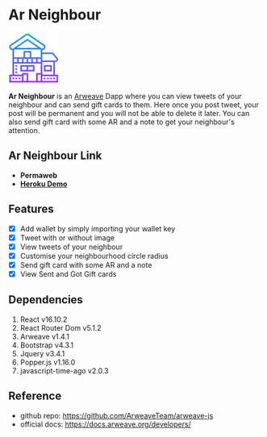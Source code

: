 # Ar Neighbour

<img src="https://github.com/mmitrasish/arweave-neighbour-tweet-react/blob/master/public/logo.svg" width="100" height="100">

**Ar Neighbour** is an [Arweave](https://www.arweave.org/) Dapp where you can view tweets of your neighbour and can send gift cards to them. Here once you post tweet, your post will be permanent and you will not be able to delete it later. You can also send gift card with some AR and a note to get your neighbour's attention.

## Ar Neighbour Link

* **Permaweb**
* [**Heroku Demo**](https://ar-neighbour-tweet.herokuapp.com/)

## Features

- [x] Add wallet by simply importing your wallet key
- [x] Tweet with or without image
- [x] View tweets of your neighbour
- [x] Customise your neighbourhood circle radius
- [x] Send gift card with some AR and a note
- [x] View Sent and Got Gift cards

## Dependencies

1. React v16.10.2
1. React Router Dom v5.1.2
1. Arweave v1.4.1
1. Bootstrap v4.3.1
1. Jquery v3.4.1
1. Popper.js v1.16.0
1. javascript-time-ago v2.0.3

## Reference

* github repo: https://github.com/ArweaveTeam/arweave-js
* official docs: https://docs.arweave.org/developers/
